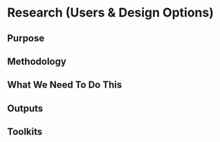 # Research (Users & Design Options)

## Purpose

## Methodology

## What We Need To Do This

## Outputs

## Toolkits
